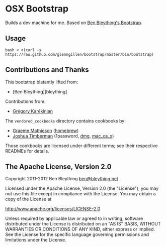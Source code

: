 # OSX Bootstrap

Builds a dev machine for me. Based on [Ben Bleything's Bootstrap](https://github.com/bleything/bootstrap).

## Usage

    bash < <(curl -s https://raw.github.com/glenngillen/bootstrap/master/bin/bootstrap)

Contributions and Thanks
------------------------------------------------------------------------

This bootstrap blatantly lifted from:

* [Ben Bleything][bleything]

Contributions from:

* [Grégory Karékinian][gkarekinian]

The `vendored_cookbooks` directory contains cookbooks by:

* [Graeme Mathieson][mathie] ([homebrew])
* [Joshua Timberman][jtimberman] (1password, [dmg], [mac_os_x])

Those cookbooks are licensed under different terms; see their respective
READMEs for details.

[gkarekinian]: https://github.com/gkarekinian
[mathie]: https://github.com/mathie
[jtimberman]: https://github.com/jtimberman

[homebrew]: https://github.com/mathie/chef-homebrew
[dmg]: https://github.com/opscode/cookbooks/tree/master/dmg
[mac_os_x]: https://github.com/jtimberman/mac_os_x-cookbook

The Apache License, Version 2.0
------------------------------------------------------------------------

Copyright 2011-2012 Ben Bleything <ben@bleything.net>

Licensed under the Apache License, Version 2.0 (the "License");
you may not use this file except in compliance with the License.
You may obtain a copy of the License at

   http://www.apache.org/licenses/LICENSE-2.0

Unless required by applicable law or agreed to in writing, software
distributed under the License is distributed on an "AS IS" BASIS,
WITHOUT WARRANTIES OR CONDITIONS OF ANY KIND, either express or implied.
See the License for the specific language governing permissions and
limitations under the License.
